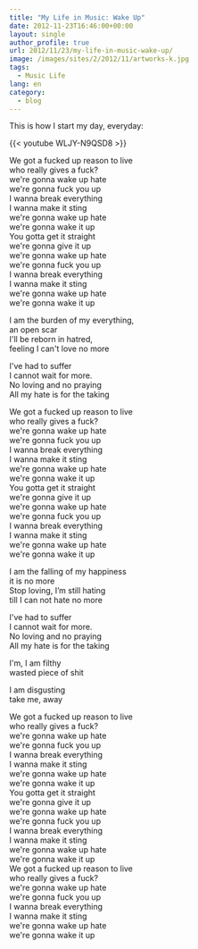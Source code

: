 ```yaml
---
title: "My Life in Music: Wake Up"
date: 2012-11-23T16:46:00+00:00
layout: single
author_profile: true
url: 2012/11/23/my-life-in-music-wake-up/
image: /images/sites/2/2012/11/artworks-k.jpg
tags:
  - Music Life
lang: en
category: 
  - blog
---
```

This is how I start my day, everyday:

{{< youtube WLJY-N9QSD8 >}}

  We got a fucked up reason to live\
 who really gives a fuck?\
 we're gonna wake up hate\
 we're gonna fuck you up\
 I wanna break everything\
 I wanna make it sting\
 we're gonna wake up hate\
 we're gonna wake it up\
 You gotta get it straight\
 we're gonna give it up\
 we're gonna wake up hate\
 we're gonna fuck you up\
 I wanna break everything\
 I wanna make it sting\
 we're gonna wake up hate\
 we're gonna wake it up


I am the burden of my everything,\
 an open scar\
 I'll be reborn in hatred,\
 feeling I can't love no more

I've had to suffer\
 I cannot wait for more.\
 No loving and no praying\
 All my hate is for the taking


 We got a fucked up reason to live\
 who really gives a fuck?\
 we're gonna wake up hate\
 we're gonna fuck you up\
 I wanna break everything\
 I wanna make it sting\
 we're gonna wake up hate\
 we're gonna wake it up\
 You gotta get it straight\
 we're gonna give it up\
 we're gonna wake up hate\
 we're gonna fuck you up\
 I wanna break everything\
 I wanna make it sting\
 we're gonna wake up hate\
 we're gonna wake it up


 I am the falling of my happiness\
 it is no more\
 Stop loving, I’m still hating\
 till I can not hate no more


  I've had to suffer\
 I cannot wait for more.\
 No loving and no praying\
 All my hate is for the taking


  I'm, I am filthy\
 wasted piece of shit


  I am disgusting\
 take me, away


  We got a fucked up reason to live\
 who really gives a fuck?\
 we're gonna wake up hate\
 we're gonna fuck you up\
 I wanna break everything\
 I wanna make it sting\
 we're gonna wake up hate\
 we're gonna wake it up\
 You gotta get it straight\
 we're gonna give it up\
 we're gonna wake up hate\
 we're gonna fuck you up\
 I wanna break everything\
 I wanna make it sting\
 we're gonna wake up hate\
 we're gonna wake it up\
 We got a fucked up reason to live\
 who really gives a fuck?\
 we're gonna wake up hate\
 we're gonna fuck you up\
 I wanna break everything\
 I wanna make it sting\
 we're gonna wake up hate\
 we're gonna wake it up
